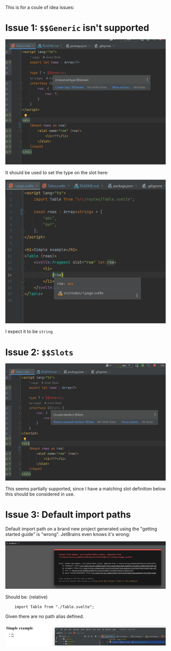 This is for a coule of idea issues:

# Issue 1: `$$Generic` isn't supported


![img_1.png](img_1.png)

It should be used to set the type on the slot here:

![img_3.png](img_3.png)

I expect it to be `string`

# Issue 2: `$$Slots`

![img.png](img.png)

This seems partially supported, since I have a matching 
slot definition below this should be considered in use.

# Issue 3: Default import paths

Default import path on a brand new project generated using the "getting started guide" is "wrong".
JetBrains even knows it's wrong:

![img_2.png](img_2.png)

Should be: (relative)

```
    import Table from "./Table.svelte";
```

Given there are no path alias defined.

![img_4.png](img_4.png)

